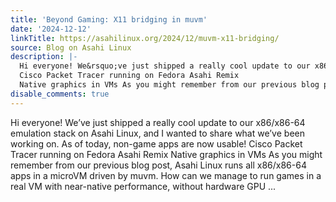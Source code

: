 ```yaml
---
title: 'Beyond Gaming: X11 bridging in muvm'
date: '2024-12-12'
linkTitle: https://asahilinux.org/2024/12/muvm-x11-bridging/
source: Blog on Asahi Linux
description: |-
  Hi everyone! We&rsquo;ve just shipped a really cool update to our x86/x86-64 emulation stack on Asahi Linux, and I wanted to share what we&rsquo;ve been working on. As of today, non-game apps are now usable!
  Cisco Packet Tracer running on Fedora Asahi Remix
  Native graphics in VMs As you might remember from our previous blog post, Asahi Linux runs all x86/x86-64 apps in a microVM driven by muvm. How can we manage to run games in a real VM with near-native performance, without hardware GPU ...
disable_comments: true
---
```

Hi everyone! We&rsquo;ve just shipped a really cool update to our x86/x86-64 emulation stack on Asahi Linux, and I wanted to share what we&rsquo;ve been working on. As of today, non-game apps are now usable!
Cisco Packet Tracer running on Fedora Asahi Remix
Native graphics in VMs As you might remember from our previous blog post, Asahi Linux runs all x86/x86-64 apps in a microVM driven by muvm. How can we manage to run games in a real VM with near-native performance, without hardware GPU ...